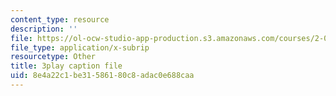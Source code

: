 ```yaml
---
content_type: resource
description: ''
file: https://ol-ocw-studio-app-production.s3.amazonaws.com/courses/2-003sc-engineering-dynamics-fall-2011/8e4a22c1be31586180c8adac0e688caa_zNCBDrnT05E.vtt
file_type: application/x-subrip
resourcetype: Other
title: 3play caption file
uid: 8e4a22c1-be31-5861-80c8-adac0e688caa
---
```

